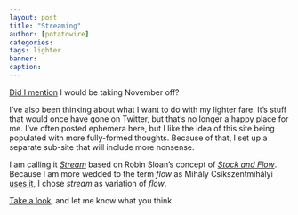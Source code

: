 ```yaml
---
layout: post
title: "Streaming"
author: [potatowire]
categories: 
tags: lighter
banner: 
caption: 
---
```

[Did I mention][1] I would be taking November off?

I’ve also been thinking about what I want to do with my lighter fare. It’s stuff that would once have gone on Twitter, but that’s no longer a happy place for me. I’ve often posted ephemera here, but I like the idea of this site being populated with more fully-formed thoughts. Because of that, I set up a separate sub-site that will include more nonsense. 

I am calling it [*Stream*][2] based on Robin Sloan’s concept of [*Stock and Flow*][3]. Because I am more wedded to the term *flow* as Mihály Csíkszentmihályi [uses it][4], I chose *stream* as variation of *flow*.

[Take a look][5], and let me know what you think.

[1]:	https://with.thegra.in/a-new-phase "A New Phase"
[2]:	http://stream.potatowire.com
[3]:	http://snarkmarket.com/2010/4890
[4]:	https://en.wikipedia.org/wiki/Flow_(psychology)
[5]:	http://stream.potatowire.com